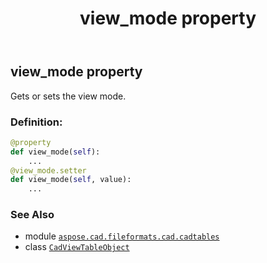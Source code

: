 ﻿---
title: view_mode property
second_title: Aspose.CAD for Python via .NET API References
description: 
type: docs
weight: 440
url: /python-net/aspose.cad.fileformats.cad.cadtables/cadviewtableobject/view_mode/
is_root: false
---

## view_mode property


Gets or sets the view mode.
### Definition:
```python
@property
def view_mode(self):
    ...
@view_mode.setter
def view_mode(self, value):
    ...
```

### See Also
* module [`aspose.cad.fileformats.cad.cadtables`](../../)
* class [`CadViewTableObject`](/cad/python-net/aspose.cad.fileformats.cad.cadtables/cadviewtableobject)
